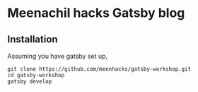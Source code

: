 # Meenachil hacks Gatsby blog

## Installation

Assuming you have gatsby set up,

```
git clone https://github.com/meenhacks/gatsby-workshop.git
cd gatsby-workshop
gatsby develop
```
